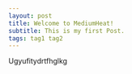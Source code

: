 ```yaml
---
layout: post
title: Welcome to MediumHeat!
subtitle: This is my first Post.
tags: tag1 tag2
---
```

Ugyufitydrtfhglkg 